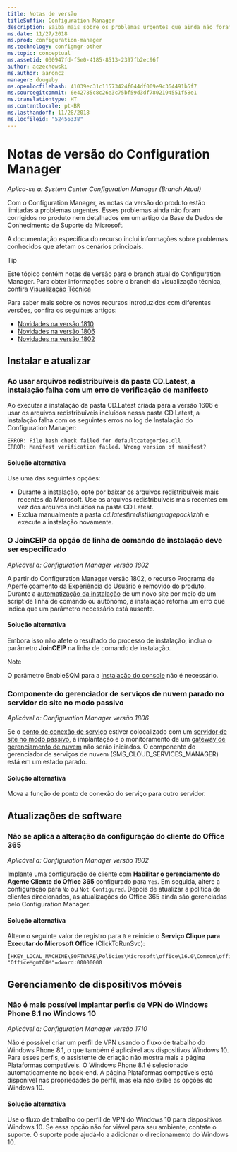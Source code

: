 ```yaml
---
title: Notas de versão
titleSuffix: Configuration Manager
description: Saiba mais sobre os problemas urgentes que ainda não foram corrigidos no produto nem abordados em um artigo da base de dados de conhecimento do Suporte da Microsoft.
ms.date: 11/27/2018
ms.prod: configuration-manager
ms.technology: configmgr-other
ms.topic: conceptual
ms.assetid: 030947fd-f5e0-4185-8513-2397fb2ec96f
author: aczechowski
ms.author: aaroncz
manager: dougeby
ms.openlocfilehash: 41039ec31c11573424f044df009e9c364491b5f7
ms.sourcegitcommit: 6e42785c8c26e3c75bf59d3df7802194551f58e1
ms.translationtype: HT
ms.contentlocale: pt-BR
ms.lasthandoff: 11/28/2018
ms.locfileid: "52456338"
---
```

# <a name="release-notes-for-configuration-manager"></a>Notas de versão do Configuration Manager

*Aplica-se a: System Center Configuration Manager (Branch Atual)*

Com o Configuration Manager, as notas da versão do produto estão limitadas a problemas urgentes. Esses problemas ainda não foram corrigidos no produto nem detalhados em um artigo da Base de Dados de Conhecimento de Suporte da Microsoft.  

A documentação específica do recurso inclui informações sobre problemas conhecidos que afetam os cenários principais.  

> [!TIP]  
>  Este tópico contém notas de versão para o branch atual do Configuration Manager. Para obter informações sobre o branch da visualização técnica, confira [Visualização Técnica](/sccm/core/get-started/technical-preview)  

Para saber mais sobre os novos recursos introduzidos com diferentes versões, confira os seguintes artigos:
- [Novidades na versão 1810](/sccm/core/plan-design/changes/whats-new-in-version-1810)
- [Novidades na versão 1806](/sccm/core/plan-design/changes/whats-new-in-version-1806)  
- [Novidades na versão 1802](/sccm/core/plan-design/changes/whats-new-in-version-1802)



## <a name="setup-and-upgrade"></a>Instalar e atualizar  


### <a name="when-using-redistributable-files-from-the-cdlatest-folder-setup-fails-with-a-manifest-verification-error"></a>Ao usar arquivos redistribuíveis da pasta CD.Latest, a instalação falha com um erro de verificação de manifesto
<!-- 510080, 490569  -->

Ao executar a instalação da pasta CD.Latest criada para a versão 1606 e usar os arquivos redistribuíveis incluídos nessa pasta CD.Latest, a instalação falha com os seguintes erros no log de Instalação do Configuration Manager:

  `ERROR: File hash check failed for defaultcategories.dll`  
  `ERROR: Manifest verification failed. Wrong version of manifest?`

#### <a name="workaround"></a>Solução alternativa
Use uma das seguintes opções:
 - Durante a instalação, opte por baixar os arquivos redistribuíveis mais recentes da Microsoft. Use os arquivos redistribuíveis mais recentes em vez dos arquivos incluídos na pasta CD.Latest.
 - Exclua manualmente a pasta *cd.latest\redist\languagepack\zhh* e execute a instalação novamente.


### <a name="setup-command-line-option-joinceip-must-be-specified"></a>O JoinCEIP da opção de linha de comando de instalação deve ser especificado
<!--510806-->
*Aplicável a: Configuration Manager versão 1802*

A partir do Configuration Manager versão 1802, o recurso Programa de Aperfeiçoamento da Experiência do Usuário é removido do produto. Durante a [automatização da instalação](/sccm/core/servers/deploy/install/command-line-options-for-setup) de um novo site por meio de um script de linha de comando ou autônomo, a instalação retorna um erro que indica que um parâmetro necessário está ausente. 

#### <a name="workaround"></a>Solução alternativa
Embora isso não afete o resultado do processo de instalação, inclua o parâmetro **JoinCEIP** na linha de comando de instalação.

 > [!Note]  
 > O parâmetro EnableSQM para a [instalação do console](/sccm/core/servers/deploy/install/install-consoles) não é necessário.


### <a name="cloud-service-manager-component-stopped-on-site-server-in-passive-mode"></a>Componente do gerenciador de serviços de nuvem parado no servidor do site no modo passivo
<!--VSO 2858826, SCCMDocs issue 772-->
*Aplicável a: Configuration Manager versão 1806*

Se o [ponto de conexão de serviço](/sccm/core/servers/deploy/configure/about-the-service-connection-point) estiver colocalizado com um [servidor de site no modo passivo](/sccm/core/servers/deploy/configure/site-server-high-availability), a implantação e o monitoramento de um [gateway de gerenciamento de nuvem](/sccm/core/clients/manage/cmg/plan-cloud-management-gateway) não serão iniciados. O componente do gerenciador de serviços de nuvem (SMS_CLOUD_SERVICES_MANAGER) está em um estado parado.

#### <a name="workaround"></a>Solução alternativa
Mova a função de ponto de conexão do serviço para outro servidor.



<!-- ## Backup and recovery  -->


<!--## Client deployment and upgrade-->



<!-- ## Operating system deployment  -->



## <a name="software-updates"></a>Atualizações de software

### <a name="changing-office-365-client-setting-doesnt-apply"></a>Não se aplica a alteração da configuração do cliente do Office 365 
<!--511551-->
*Aplicável a: Configuration Manager versão 1802*  

Implante uma [configuração de cliente](/sccm/core/clients/deploy/about-client-settings#enable-management-of-the-office-365-client-agent) com **Habilitar o gerenciamento do Agente Cliente do Office 365** configurado para `Yes`. Em seguida, altere a configuração para `No` ou `Not Configured`. Depois de atualizar a política de clientes direcionados, as atualizações do Office 365 ainda são gerenciadas pelo Configuration Manager. 

#### <a name="workaround"></a>Solução alternativa
Altere o seguinte valor de registro para `0` e reinicie o **Serviço Clique para Executar do Microsoft Office** (ClickToRunSvc):

```
[HKEY_LOCAL_MACHINE\SOFTWARE\Policies\Microsoft\office\16.0\Common\officeupdate]
"OfficeMgmtCOM"=dword:00000000
```



## <a name="mobile-device-management"></a>Gerenciamento de dispositivos móveis  

### <a name="you-can-no-longer-deploy-windows-phone-81-vpn-profiles-to-windows-10"></a>Não é mais possível implantar perfis de VPN do Windows Phone 8.1 no Windows 10
<!-- 503274  -->
*Aplicável a: Configuration Manager versão 1710*

Não é possível criar um perfil de VPN usando o fluxo de trabalho do Windows Phone 8.1, o que também é aplicável aos dispositivos Windows 10. Para esses perfis, o assistente de criação não mostra mais a página Plataformas compatíveis. O Windows Phone 8.1 é selecionado automaticamente no back-end. A página Plataformas compatíveis está disponível nas propriedades do perfil, mas ela não exibe as opções do Windows 10.

#### <a name="workaround"></a>Solução alternativa
 Use o fluxo de trabalho do perfil de VPN do Windows 10 para dispositivos Windows 10. Se essa opção não for viável para seu ambiente, contate o suporte. O suporte pode ajudá-lo a adicionar o direcionamento do Windows 10.



<!-- ## Reports and monitoring    -->
<!-- ## Conditional access   -->
<!-- ## Endpoint Protection -->
